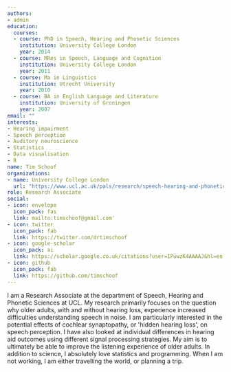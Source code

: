 ```yaml
---
authors:
- admin
education:
  courses:
  - course: PhD in Speech, Hearing and Phonetic Sciences
    institution: University College London
    year: 2014
  - course: MRes in Speech, Language and Cognition
    institution: University College London
    year: 2011
  - course: Ma in Linguistics
    institution: Utrecht University
    year: 2010
  - course: BA in English Language and Literature
    institution: University of Groningen
    year: 2007
email: ""
interests:
- Hearing impairment
- Speech perception
- Auditory neuroscience
- Statistics
- Data visualisation
- R
name: Tim Schoof
organizations:
- name: University College London
  url: "https://www.ucl.ac.uk/pals/research/speech-hearing-and-phonetic-sciences"
role: Research Associate
social:
- icon: envelope
  icon_pack: fas
  link: mailto:timschoof@gmail.com'
- icon: twitter
  icon_pack: fab
  link: https://twitter.com/drtimschoof
- icon: google-scholar
  icon_pack: ai
  link: https://scholar.google.co.uk/citations?user=IPuwzK4AAAAJ&hl=en
- icon: github
  icon_pack: fab
  link: https://github.com/timschoof
---
```


I am a Research Associate at the department of Speech, Hearing and Phonetic Sciences at UCL. My research primarily focuses on the question why older adults, with and without hearing loss, experience increased difficulties understanding speech in noise. I am particularly interested in the potential effects of cochlear synaptopathy, or 'hidden hearing loss', on speech perception. I have also looked at individual differences in hearing aid outcomes using different signal processing strategies. My aim is to ultimately be able to improve the listening experience of older adults. In addition to science, I absolutely love statistics and programming. When I am not working, I am either travelling the world, or planning a trip. 

